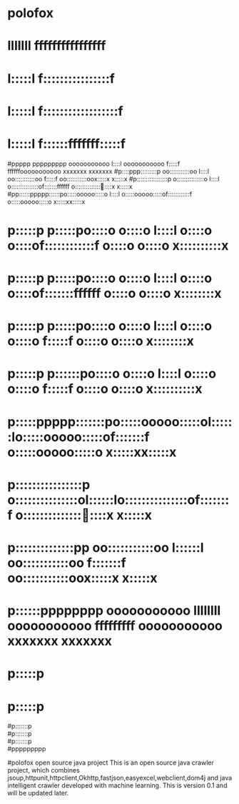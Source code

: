 # polofox

                                                                                                                   
                                                                                                                   
#                                     lllllll                     ffffffffffffffff                                  
#                                     l:::::l                    f::::::::::::::::f                                 
#                                     l:::::l                   f::::::::::::::::::f                                
#                                     l:::::l                   f::::::fffffff:::::f                                
#ppppp   ppppppppp      ooooooooooo    l::::l    ooooooooooo    f:::::f       ffffffooooooooooo xxxxxxx      xxxxxxx
#p::::ppp:::::::::p   oo:::::::::::oo  l::::l  oo:::::::::::oo  f:::::f           oo:::::::::::oox:::::x    x:::::x 
#p:::::::::::::::::p o:::::::::::::::o l::::l o:::::::::::::::of:::::::ffffff    o:::::::::::::::ox:::::x  x:::::x  
#pp::::::ppppp::::::po:::::ooooo:::::o l::::l o:::::ooooo:::::of::::::::::::f    o:::::ooooo:::::o x:::::xx:::::x   
# p:::::p     p:::::po::::o     o::::o l::::l o::::o     o::::of::::::::::::f    o::::o     o::::o  x::::::::::x    
# p:::::p     p:::::po::::o     o::::o l::::l o::::o     o::::of:::::::ffffff    o::::o     o::::o   x::::::::x     
# p:::::p     p:::::po::::o     o::::o l::::l o::::o     o::::o f:::::f          o::::o     o::::o   x::::::::x     
# p:::::p    p::::::po::::o     o::::o l::::l o::::o     o::::o f:::::f          o::::o     o::::o  x::::::::::x    
# p:::::ppppp:::::::po:::::ooooo:::::ol::::::lo:::::ooooo:::::of:::::::f         o:::::ooooo:::::o x:::::xx:::::x   
# p::::::::::::::::p o:::::::::::::::ol::::::lo:::::::::::::::of:::::::f         o:::::::::::::::ox:::::x  x:::::x  
# p::::::::::::::pp   oo:::::::::::oo l::::::l oo:::::::::::oo f:::::::f          oo:::::::::::oox:::::x    x:::::x 
# p::::::pppppppp       ooooooooooo   llllllll   ooooooooooo   fffffffff            ooooooooooo xxxxxxx      xxxxxxx
# p:::::p                                                                                                           
# p:::::p                                                                                                           
#p:::::::p                                                                                                          
#p:::::::p                                                                                                          
#p:::::::p                                                                                                          
#ppppppppp                                                                                                          
                                                                                                                   
#polofox open source java project
This is an open source java crawler project, which combines jsoup,httpunit,httpclient,Okhttp,fastjson,easyexcel,webclient,dom4j and java intelligent crawler developed with machine learning. This is version 0.1 and will be updated later.
